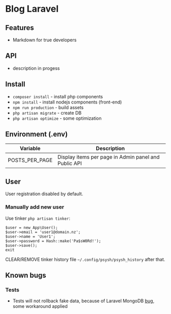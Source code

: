 # Blog Laravel

## Features
 - Markdown for true developers
 
## API
 - description in progess

## Install
 - `composer install` - install php components
 - `npm install` - install nodejs components (front-end)
 - `npm run production` - build assets
 - `php artisan migrate` - create DB
 - `php artisan optimize` - some optimization

## Environment (.env)

| Variable       | Description                                          |
|----------------|------------------------------------------------------|
| POSTS_PER_PAGE | Display items per page in Admin panel and Public API |

## User
User registration disabled by default.

### Manually add new user
Use tinker `php artisan tinker`:

```
$user = new App\User();
$user->email = 'user1@domain.nz';
$user->name = 'User1';
$user->password = Hash::make('Pa$sW0Rd!');
$user->save();
exit
```

CLEAR/REMOVE tinker history file `~/.config/psysh/psysh_history` after that.

## Known bugs

### Tests
 - Tests will not rollback fake data, because of Laravel MongoDB [bug](https://github.com/jenssegers/laravel-mongodb/issues/1334), some workaround applied
